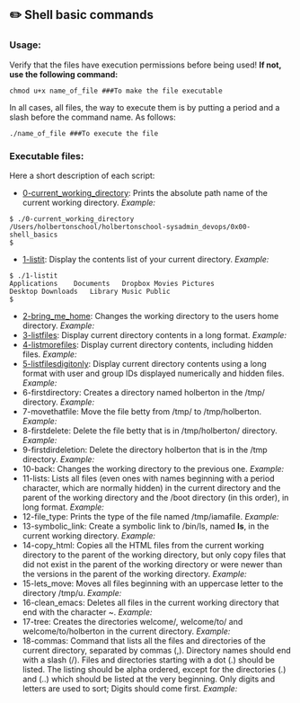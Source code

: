 ## :pencil2: Shell basic commands


### Usage:
Verify that the files have execution permissions before being used! **If not, use the following command:**

    chmod u+x name_of_file ###To make the file executable

In all cases, all files, the way to execute them is by putting a period and a slash before the command name. As follows:

    ./name_of_file ###To execute the file

### Executable files:

Here a short description of each script:

+ [0-current_working_directory](https://github.com/dmhenaopa/holberton-system_engineering-devops/blob/master/0x00-shell_basics/0-current_working_directory): Prints the absolute path name of the current working directory. *Example:*
```
$ ./0-current_working_directory
/Users/holbertonschool/holbertonschool-sysadmin_devops/0x00-shell_basics
$
```
+ [1-listit](https://github.com/dmhenaopa/holberton-system_engineering-devops/blob/master/0x00-shell_basics/1-listit): Display the contents list of your current directory. *Example:*
```
$ ./1-listit
Applications    Documents   Dropbox Movies Pictures
Desktop Downloads   Library Music Public
$
```
+ [2-bring_me_home](https://github.com/dmhenaopa/holberton-system_engineering-devops/blob/master/0x00-shell_basics/2-bring_me_home): Changes the working directory to the users home directory. *Example:*
+ [3-listfiles](https://github.com/dmhenaopa/holberton-system_engineering-devops/blob/master/0x00-shell_basics/3-listfiles): Display current directory contents in a long format. *Example:*
+ [4-listmorefiles](https://github.com/dmhenaopa/holberton-system_engineering-devops/blob/master/0x00-shell_basics/4-listmorefiles): Display current directory contents, including hidden files. *Example:*
+ [5-listfilesdigitonly](https://github.com/dmhenaopa/holberton-system_engineering-devops/blob/master/0x00-shell_basics/5-listfilesdigitonly): Display current directory contents using a long format with user and group IDs displayed numerically and hidden files. *Example:*
+ 6-firstdirectory: Creates a directory named holberton in the /tmp/ directory. *Example:*
+ 7-movethatfile: Move the file betty from /tmp/ to /tmp/holberton. *Example:*
+ 8-firstdelete: Delete the file betty that is in /tmp/holberton/ directory. *Example:*
+ 9-firstdirdeletion: Delete the directory holberton that is in the /tmp directory. *Example:*
+ 10-back: Changes the working directory to the previous one. *Example:*
+ 11-lists: Lists all files (even ones with names beginning with a period character, which are normally hidden) in the current directory and the parent of the working directory and the /boot directory (in this order), in long format. *Example:*
+ 12-file_type: Prints the type of the file named /tmp/iamafile. *Example:*
+ 13-symbolic_link: Create a symbolic link to /bin/ls, named __ls__, in the current working directory. *Example:*
+ 14-copy_html: Copies all the HTML files from the current working directory to the parent of the working directory, but only copy files that did not exist in the parent of the working directory or were newer than the versions in the parent of the working directory. *Example:*
+ 15-lets_move: Moves all files beginning with an uppercase letter to the directory /tmp/u. *Example:*
+ 16-clean_emacs: Deletes all files in the current working directory that end with the character ~. *Example:*
+ 17-tree: Creates the directories welcome/, welcome/to/ and welcome/to/holberton in the current directory. *Example:*
+ 18-commas: Command that lists all the files and directories of the current directory, separated by commas (,). Directory names should end with a slash (/). Files and directories starting with a dot (.) should be listed. The listing should be alpha ordered, except for the directories (.) and (..) which should be listed at the very beginning. Only digits and letters are used to sort; Digits should come first.  *Example:*
<!--stackedit_data:
eyJoaXN0b3J5IjpbMTc5MDkyNjM3NSwtMzY4MDU2NjI2LDE0Nj
MyMTU5MDIsMTkxNDE3Mjk3NF19
-->